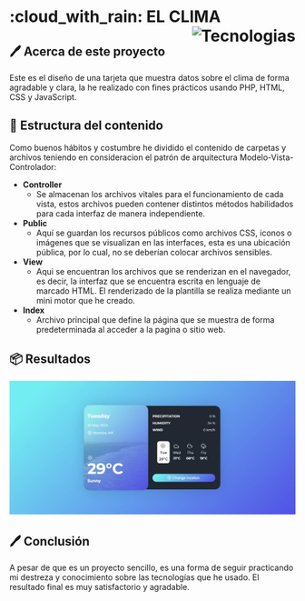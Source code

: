 <h1 align="left" width="100%"> :cloud_with_rain: EL CLIMA <img align="right" src="https://skillicons.dev/icons?i=vscode,php,html,css,js,github,git" height="37" alt="Tecnologias"> </h1>

## :pen: Acerca de este proyecto

Este es el diseño de una tarjeta que muestra datos sobre el clima de forma agradable y clara, la he realizado con fines prácticos usando PHP, HTML, CSS y JavaScript.

## :hammer: Estructura del contenido

Como buenos hábitos y costumbre he dividido el contenido de carpetas y archivos teniendo en consideracion el patrón de arquitectura Modelo-Vista-Controlador:

- **Controller**
  - Se almacenan los archivos vitales para el funcionamiento de cada vista, estos archivos pueden contener distintos métodos habilidados para cada interfaz de manera independiente.
- **Public**
  - Aquí se guardan los recursos públicos como archivos CSS, iconos o imágenes que se visualizan en las interfaces, esta es una ubicación pública, por lo cual, no se deberían colocar archivos sensibles.
- **View**
  - Aqui se encuentran los archivos que se renderizan en el navegador, es decir, la interfaz que se encuentra escrita en lenguaje de marcado HTML. El renderizado de la plantilla se realiza mediante un mini motor que he creado.
- **Index**
  - Archivo principal que define la página que se muestra de forma predeterminada al acceder a la pagina o sitio web.

## :package: Resultados
<p align="center">
  <img src="https://raw.githubusercontent.com/samoel-andres/tarjeta-clima/main/public/evidence/weather.JPG" alt="Vista de la tarjeta">
</p>

## :pen: Conclusión

A pesar de que es un proyecto sencillo, es una forma de seguir practicando mi destreza y conocimiento sobre las tecnologías que he usado. El resultado final es muy satisfactorio y agradable.

